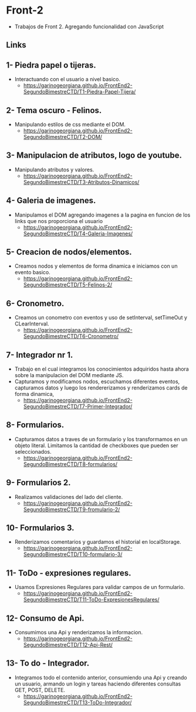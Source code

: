 # Front-2
- Trabajos de Front 2. Agregando funcionalidad con JavaScript

## Links

## 1- Piedra papel o tijeras.
- Interactuando con el usuario a nivel basico.
    - https://garinogeorgiana.github.io/FrontEnd2-SegundoBimestreCTD/T1-Piedra-Papel-Tijera/


## 2- Tema oscuro - Felinos.
- Manipulando estilos de css mediante el DOM.
    - https://garinogeorgiana.github.io/FrontEnd2-SegundoBimestreCTD/T2-DOM/


## 3- Manipulacion de atributos, logo de youtube.
- Manipulando atributos y valores.
    - https://garinogeorgiana.github.io/FrontEnd2-SegundoBimestreCTD/T3-Atributos-Dinamicos/


## 4- Galeria de imagenes.
- Manipulamos el DOM agregando imagenes a la pagina en funcion de los links que nos proporciona el usuario
    - https://garinogeorgiana.github.io/FrontEnd2-SegundoBimestreCTD/T4-Galeria-Imagenes/


## 5- Creacion de nodos/elementos.
- Creamos nodos y elementos de forma dinamica e iniciamos con un evento basico.
    - https://garinogeorgiana.github.io/FrontEnd2-SegundoBimestreCTD/T5-Felinos-2/


## 6- Cronometro.
- Creamos un conometro con eventos y uso de setInterval, setTimeOut y CLearInterval.
    - https://garinogeorgiana.github.io/FrontEnd2-SegundoBimestreCTD/T6-Cronometro/

## 7- Integrador nr 1.
- Trabajo en el cual integramos los conocimientos adquiridos hasta ahora sobre la manipulacion del DOM mediante JS.
- Capturamos y modificamos nodos, escuchamos diferentes eventos, capturamos datos y luego los rendererizamos y renderizamos cards de forma dinamica, 
    - https://garinogeorgiana.github.io/FrontEnd2-SegundoBimestreCTD/T7-Primer-Integrador/

## 8- Formularios.
-  Capturamos datos a traves de un formulario y los transformamos en un objeto literal.
Limitamos la cantidad de checkboxes que pueden ser seleccionados.
    - https://garinogeorgiana.github.io/FrontEnd2-SegundoBimestreCTD/T8-formularios/

## 9- Formularios 2.
-  Realizamos validaciones del lado del cliente.
    - https://garinogeorgiana.github.io/FrontEnd2-SegundoBimestreCTD/T9-fromulario-2/

## 10- Formularios 3.
-  Renderizamos comentarios y guardamos el historial en localStorage.
    - https://garinogeorgiana.github.io/FrontEnd2-SegundoBimestreCTD/T10-formulario-3/

## 11- ToDo - expresiones regulares.
-  Usamos Expresiones Regulares para validar campos de un formulario.
    - https://garinogeorgiana.github.io/FrontEnd2-SegundoBimestreCTD/T11-ToDo-ExpresionesRegulares/

## 12- Consumo de Api.
-  Consumimos una Api y renderizamos la informacion.
    - https://garinogeorgiana.github.io/FrontEnd2-SegundoBimestreCTD/T12-Api-Rest/

## 13- To do - Integrador.
-  Integramos todo el contenido anterior, consumiendo una Api y creando un usuario, armando un login y tareas haciendo diferentes consultas GET, POST, DELETE.
    - https://garinogeorgiana.github.io/FrontEnd2-SegundoBimestreCTD/T13-ToDo-Integrador/
